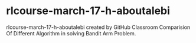 # rlcourse-march-17-h-aboutalebi
rlcourse-march-17-h-aboutalebi created by GitHub Classroom
Comparision Of Different Algorithm in solving Bandit Arm Problem.
